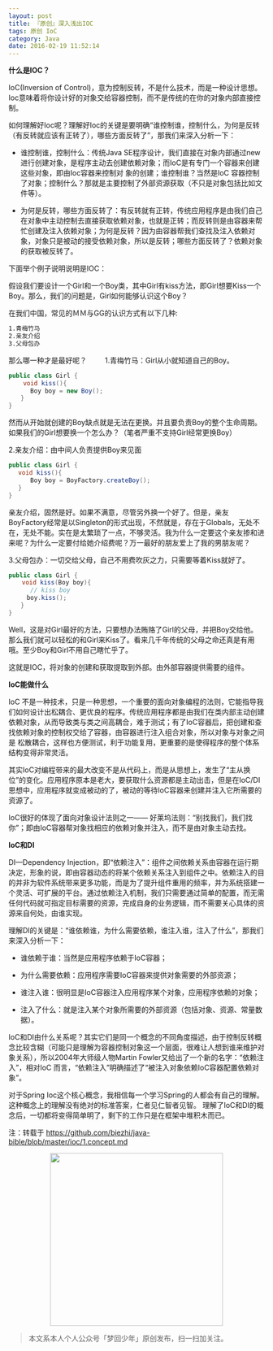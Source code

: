 ```yaml
---
layout: post
title: 『原创』深入浅出IOC
tags: 原创 IoC
category: Java
date: 2016-02-19 11:52:14
---
```


**什么是IOC？**

IoC(Inversion of Control)，意为控制反转，不是什么技术，而是一种设计思想。Ioc意味着将你设计好的对象交给容器控制，而不是传统的在你的对象内部直接控制。

如何理解好Ioc呢？理解好Ioc的关键是要明确“谁控制谁，控制什么，为何是反转（有反转就应该有正转了），哪些方面反转了”，那我们来深入分析一下：

- 谁控制谁，控制什么：传统Java SE程序设计，我们直接在对象内部通过new进行创建对象，是程序主动去创建依赖对象；而IoC是有专门一个容器来创建这些对象，即由Ioc容器来控制对 象的创建；谁控制谁？当然是IoC 容器控制了对象；控制什么？那就是主要控制了外部资源获取（不只是对象包括比如文件等）。

- 为何是反转，哪些方面反转了：有反转就有正转，传统应用程序是由我们自己在对象中主动控制去直接获取依赖对象，也就是正转；而反转则是由容器来帮忙创建及注入依赖对象；为何是反转？因为由容器帮我们查找及注入依赖对象，对象只是被动的接受依赖对象，所以是反转；哪些方面反转了？依赖对象的获取被反转了。

下面举个例子说明说明是IOC：

假设我们要设计一个Girl和一个Boy类，其中Girl有kiss方法，即Girl想要Kiss一个Boy。那么，我们的问题是，Girl如何能够认识这个Boy？

在我们中国，常见的ＭＭ与GG的认识方式有以下几种:

```sh
1.青梅竹马
2.亲友介绍
3.父母包办
```

那么哪一种才是最好呢？
 　　 
1.青梅竹马：Girl从小就知道自己的Boy。

```java
public class Girl {　
    void kiss(){ 
　　　 Boy boy = new Boy(); 
　　} 
} 
```

然而从开始就创建的Boy缺点就是无法在更换。并且要负责Boy的整个生命周期。如果我们的Girl想要换一个怎么办？（笔者严重不支持Girl经常更换Boy）

2.亲友介绍：由中间人负责提供Boy来见面

```java
public class Girl { 
　 void kiss(){ 
　　　 Boy boy = BoyFactory.createBoy();　　　
　 } 
}
```

亲友介绍，固然是好。如果不满意，尽管另外换一个好了。但是，亲友BoyFactory经常是以Singleton的形式出现，不然就是，存在于Globals，无处不在，无处不能。实在是太繁琐了一点，不够灵活。我为什么一定要这个亲友掺和进来呢？为什么一定要付给她介绍费呢？万一最好的朋友爱上了我的男朋友呢？ 

3.父母包办：一切交给父母，自己不用费吹灰之力，只需要等着Kiss就好了。

```java
public class Girl { 
　  void kiss(Boy boy){ 
　　　 // kiss boy　
　　　boy.kiss(); 
　　} 
}
```

Well，这是对Girl最好的方法，只要想办法贿赂了Girl的父母，并把Boy交给他。那么我们就可以轻松的和Girl来Kiss了。看来几千年传统的父母之命还真是有用哦。至少Boy和Girl不用自己瞎忙乎了。 

这就是IOC，将对象的创建和获取提取到外部。由外部容器提供需要的组件。 

**IoC能做什么**

IoC 不是一种技术，只是一种思想，一个重要的面向对象编程的法则，它能指导我们如何设计出松耦合、更优良的程序。传统应用程序都是由我们在类内部主动创建依赖对象，从而导致类与类之间高耦合，难于测试；有了IoC容器后，把创建和查找依赖对象的控制权交给了容器，由容器进行注入组合对象，所以对象与对象之间是 松散耦合，这样也方便测试，利于功能复用，更重要的是使得程序的整个体系结构变得非常灵活。

其实IoC对编程带来的最大改变不是从代码上，而是从思想上，发生了“主从换位”的变化。应用程序原本是老大，要获取什么资源都是主动出击，但是在IoC/DI思想中，应用程序就变成被动的了，被动的等待IoC容器来创建并注入它所需要的资源了。

IoC很好的体现了面向对象设计法则之一—— 好莱坞法则：“别找我们，我们找你”；即由IoC容器帮对象找相应的依赖对象并注入，而不是由对象主动去找。

**IoC和DI**

DI—Dependency Injection，即“依赖注入”：组件之间依赖关系由容器在运行期决定，形象的说，即由容器动态的将某个依赖关系注入到组件之中。依赖注入的目的并非为软件系统带来更多功能，而是为了提升组件重用的频率，并为系统搭建一个灵活、可扩展的平台。通过依赖注入机制，我们只需要通过简单的配置，而无需任何代码就可指定目标需要的资源，完成自身的业务逻辑，而不需要关心具体的资源来自何处，由谁实现。

理解DI的关键是：“谁依赖谁，为什么需要依赖，谁注入谁，注入了什么”，那我们来深入分析一下：

- 谁依赖于谁：当然是应用程序依赖于IoC容器；

- 为什么需要依赖：应用程序需要IoC容器来提供对象需要的外部资源；

- 谁注入谁：很明显是IoC容器注入应用程序某个对象，应用程序依赖的对象；

- 注入了什么：就是注入某个对象所需要的外部资源（包括对象、资源、常量数据）。

IoC和DI由什么关系呢？其实它们是同一个概念的不同角度描述，由于控制反转概念比较含糊（可能只是理解为容器控制对象这一个层面，很难让人想到谁来维护对象关系），所以2004年大师级人物Martin Fowler又给出了一个新的名字：“依赖注入”，相对IoC 而言，“依赖注入”明确描述了“被注入对象依赖IoC容器配置依赖对象”。

对于Spring Ioc这个核心概念，我相信每一个学习Spring的人都会有自己的理解。这种概念上的理解没有绝对的标准答案，仁者见仁智者见智。 理解了IoC和DI的概念后，一切都将变得简单明了，剩下的工作只是在框架中堆积木而已。

注：转载于 https://github.com/biezhi/java-bible/blob/master/ioc/1.concept.md

<div align="center">
<img src="https://chucheng92.github.io/assets/img/qrcode.png" width="340" height="340" />
</div>

> 本文系本人个人公众号「梦回少年」原创发布，扫一扫加关注。